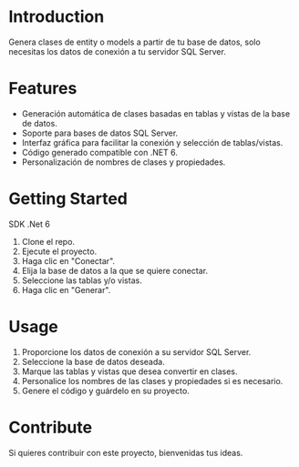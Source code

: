 # Introduction 
Genera clases de entity o models a partir de tu base de datos, solo necesitas los datos de conexión a tu servidor SQL Server.

# Features
- Generación automática de clases basadas en tablas y vistas de la base de datos.
- Soporte para bases de datos SQL Server.
- Interfaz gráfica para facilitar la conexión y selección de tablas/vistas.
- Código generado compatible con .NET 6.
- Personalización de nombres de clases y propiedades.

# Getting Started
SDK .Net 6

1. Clone el repo.
2. Ejecute el proyecto.
3. Haga clic en "Conectar".
4. Elija la base de datos a la que se quiere conectar.
5. Seleccione las tablas y/o vistas.
6. Haga clic en "Generar".

# Usage
1. Proporcione los datos de conexión a su servidor SQL Server.
2. Seleccione la base de datos deseada.
3. Marque las tablas y vistas que desea convertir en clases.
4. Personalice los nombres de las clases y propiedades si es necesario.
5. Genere el código y guárdelo en su proyecto.

# Contribute
Si quieres contribuir con este proyecto, bienvenidas tus ideas.


